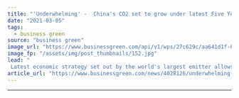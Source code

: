 ```yaml
---
title: "'Underwhelming' -  China's CO2 set to grow under latest Five Year Plan, analysts warn"
date: "2021-03-05"
tags: 
  - business green
source: "business green"
image_url: "https://www.businessgreen.com/api/v1/wps/27c629c/aa641d1f-6d21-45a0-9349-f3501d8ab890/4/iStock-1268250916-1-china-coal-185x114.jpg"
image_fp: "/assets/img/post_thumbnails/152.jpg"
lead: "
 Latest economic strategy set out by the world's largest emitter allows for growth of both coal and renewables ..."
article_url: "https://www.businessgreen.com/news/4028126/underwhelming-china-co2-set-grow-plan-analysts-warn"
---
```


---
